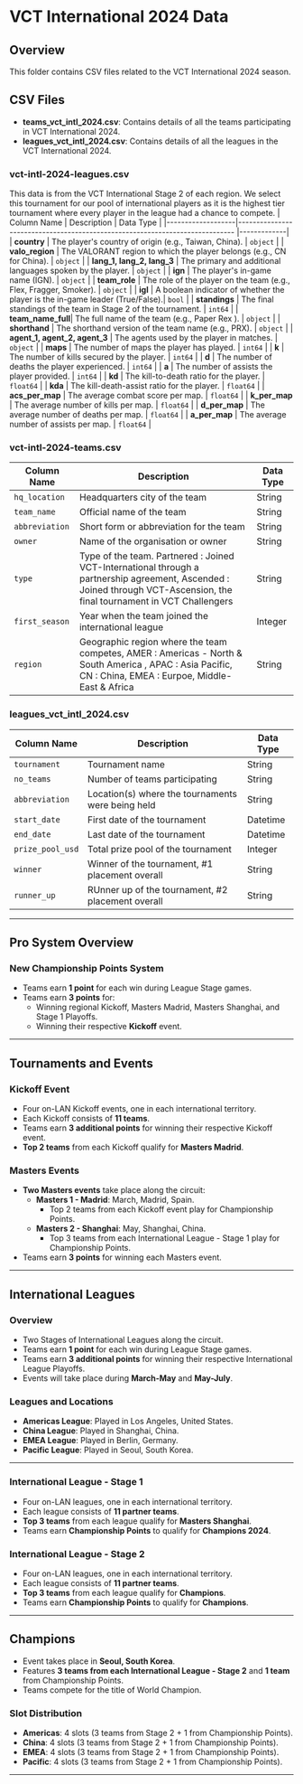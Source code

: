 # VCT International 2024 Data

## Overview
This folder contains CSV files related to the VCT International 2024 season.

## CSV Files
- **teams_vct_intl_2024.csv**: Contains details of all the teams participating in VCT International 2024.
- **leagues_vct_intl_2024.csv**: Contains details of all the leagues in the VCT International 2024.

### vct-intl-2024-leagues.csv 
This data is from the VCT International Stage 2 of each region. We select this tournament for our pool of international players as it is the highest tier tournament where every player in the league had a chance to compete.
| Column Name       | Description                                                                  | Data Type   |
|-------------------|----------------------------------------------------------------------------- |-------------|
| **country**       | The player's country of origin (e.g., Taiwan, China).                        | `object`    |
| **valo_region**   | The VALORANT region to which the player belongs (e.g., CN for China).        | `object`    |
| **lang_1, lang_2, lang_3** | The primary and additional languages spoken by the player.          | `object`    |
| **ign**           | The player's in-game name (IGN).                                             | `object`    |
| **team_role**     | The role of the player on the team (e.g., Flex, Fragger, Smoker).            | `object`    |
| **igl**           | A boolean indicator of whether the player is the in-game leader (True/False).| `bool`      |
| **standings**     | The final standings of the team in Stage 2 of the tournament.                | `int64`     |
| **team_name_full**| The full name of the team (e.g., Paper Rex ).                                | `object`    |
| **shorthand**     | The shorthand version of the team name (e.g., PRX).                          | `object`    |
| **agent_1, agent_2, agent_3** | The agents used by the player in matches.                        | `object`    |
| **maps**          | The number of maps the player has played.                                    | `int64`     |
| **k**             | The number of kills secured by the player.                                   | `int64`     |
| **d**             | The number of deaths the player experienced.                                 | `int64`     |
| **a**             | The number of assists the player provided.                                   | `int64`     |
| **kd**            | The kill-to-death ratio for the player.                                      | `float64`   |
| **kda**           | The kill-death-assist ratio for the player.                                  | `float64`   |
| **acs_per_map**   | The average combat score per map.                                            | `float64`   |
| **k_per_map**     | The average number of kills per map.                                         | `float64`   |
| **d_per_map**     | The average number of deaths per map.                                        | `float64`   |
| **a_per_map**     | The average number of assists per map.                                       | `float64`   |

### vct-intl-2024-teams.csv

| Column Name       | Description                                 | Data Type |
|-------------------|---------------------------------------------|-----------|
| `hq_location`     | Headquarters city of the team               | String    |
| `team_name`       | Official name of the team                   | String    |
| `abbreviation`    | Short form or abbreviation for the team     | String    |
| `owner`           | Name of the organisation or owner           | String    |
| `type`            | Type of the team. Partnered : Joined VCT-International through a partnership agreement, Ascended : Joined through VCT-Ascension, the final tournament in VCT Challengers| String    |
| `first_season`    | Year when the team joined the international league         | Integer   |
| `region`          | Geographic region where the team competes, AMER : Americas - North & South America , APAC : Asia Pacific, CN : China, EMEA : Eurpoe, Middle-East & Africa  | String |

### leagues_vct_intl_2024.csv

| Column Name       | Description                                 | Data Type |
|-------------------|---------------------------------------------|-----------|
| `tournament`     | Tournament name               | String    |
| `no_teams`       | Number of teams participating                   | String    |
| `abbreviation`    | Location(s) where the tournaments were being held     | String    |
| `start_date`           | First date of the tournament          | Datetime    |
| `end_date`            |Last date of the tournament| Datetime |
| `prize_pool_usd`    | Total prize pool of the tournament        | Integer   |
| `winner`          | Winner of the tournament, #1 placement overall | String|
|`runner_up` | RUnner up of the tournament, #2 placement overall |String |

---

## Pro System Overview

### New Championship Points System
- Teams earn **1 point** for each win during League Stage games.
- Teams earn **3 points** for:
  - Winning regional Kickoff, Masters Madrid, Masters Shanghai, and Stage 1 Playoffs.
  - Winning their respective **Kickoff** event.

---

## Tournaments and Events

### Kickoff Event
- Four on-LAN Kickoff events, one in each international territory.
- Each Kickoff consists of **11 teams**.
- Teams earn **3 additional points** for winning their respective Kickoff event.
- **Top 2 teams** from each Kickoff qualify for **Masters Madrid**.

### Masters Events
- **Two Masters events** take place along the circuit:
  - **Masters 1 - Madrid**: March, Madrid, Spain.
    - Top 2 teams from each Kickoff event play for Championship Points.
  - **Masters 2 - Shanghai**: May, Shanghai, China.
    - Top 3 teams from each International League - Stage 1 play for Championship Points.
- Teams earn **3 points** for winning each Masters event.

---

## International Leagues

### Overview
- Two Stages of International Leagues along the circuit.
- Teams earn **1 point** for each win during League Stage games.
- Teams earn **3 additional points** for winning their respective International League Playoffs.
- Events will take place during **March-May** and **May-July**.

### Leagues and Locations
- **Americas League**: Played in Los Angeles, United States.
- **China League**: Played in Shanghai, China.
- **EMEA League**: Played in Berlin, Germany.
- **Pacific League**: Played in Seoul, South Korea.

---

### International League - Stage 1
- Four on-LAN leagues, one in each international territory.
- Each league consists of **11 partner teams**.
- **Top 3 teams** from each league qualify for **Masters Shanghai**.
- Teams earn **Championship Points** to qualify for **Champions 2024**.

### International League - Stage 2
- Four on-LAN leagues, one in each international territory.
- Each league consists of **11 partner teams**.
- **Top 3 teams** from each league qualify for **Champions**.
- Teams earn **Championship Points** to qualify for **Champions**.

---

## Champions
- Event takes place in **Seoul, South Korea**.
- Features **3 teams from each International League - Stage 2** and **1 team** from Championship Points.
- Teams compete for the title of World Champion.

### Slot Distribution
- **Americas**: 4 slots (3 teams from Stage 2 + 1 from Championship Points).
- **China**: 4 slots (3 teams from Stage 2 + 1 from Championship Points).
- **EMEA**: 4 slots (3 teams from Stage 2 + 1 from Championship Points).
- **Pacific**: 4 slots (3 teams from Stage 2 + 1 from Championship Points).

---
